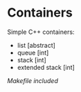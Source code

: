 # Containers
Simple C++ containers:
- list [abstract]
- queue [int]
- stack [int]
- extended stack [int]

*Makefile included*
